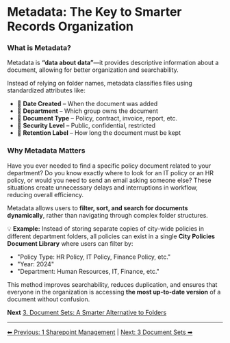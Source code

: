<!-- description: Documentation about Metadata: The Key to Smarter Records Organization for Your Organization. -->
# Metadata: The Key to Smarter Records Organization

### What is Metadata?

Metadata is **“data about data”**—it provides descriptive information about a document, allowing for better organization and searchability.

Instead of relying on folder names, metadata classifies files using standardized attributes like:

- 📅 **Date Created** – When the document was added
- 🏢 **Department** – Which group owns the document
- 📑 **Document Type** – Policy, contract, invoice, report, etc.
- 🔐 **Security Level** – Public, confidential, restricted
- 📌 **Retention Label** – How long the document must be kept

### Why Metadata Matters

Have you ever needed to find a specific policy document related to your department? Do you know exactly where to look for an IT policy or an HR policy, or would you need to send an email asking someone else? These situations create unnecessary delays and interruptions in workflow, reducing overall efficiency.

Metadata allows users to **filter, sort, and search for documents dynamically**, rather than navigating through complex folder structures.

💡 **Example:** Instead of storing separate copies of city-wide policies in different department folders, all policies can exist in a single **City Policies Document Library** where users can filter by:

- "Policy Type: HR Policy, IT Policy, Finance Policy, etc."
- "Year: 2024"
- "Department: Human Resources, IT, Finance, etc."

This method improves searchability, reduces duplication, and ensures that everyone in the organization is accessing **the most up-to-date version** of a document without confusion.

**Next** [3. Document Sets: A Smarter Alternative to Folders](3-document-sets.md)

---

[⬅ Previous: 1 Sharepoint Management](1-sharepoint-management.md) | [Next: 3 Document Sets ➡](3-document-sets.md)
